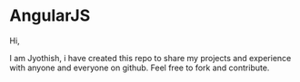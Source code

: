 # AngularJS
Hi,

I am Jyothish, i have created this repo to share my projects and experience with anyone and everyone on github. Feel free to fork and contribute.